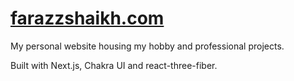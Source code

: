 # [farazzshaikh.com](https://farazzshaikh.com)

My personal website housing my hobby and professional projects.

Built with Next.js, Chakra UI and react-three-fiber.
